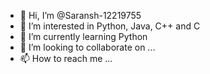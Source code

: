 - 👋 Hi, I’m @Saransh-12219755
- 👀 I’m interested in Python, Java, C++ and C
- 🌱 I’m currently learning Python
- 💞️ I’m looking to collaborate on ...
- 📫 How to reach me ...

<!---
Saransh-12219755/Saransh-12219755 is a ✨ special ✨ repository because its `README.md` (this file) appears on your GitHub profile.
You can click the Preview link to take a look at your changes.
--->
